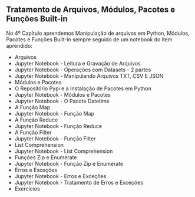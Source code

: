 ## Tratamento de Arquivos, Módulos, Pacotes e Funções Built-in

No 4º Capítulo aprendemos Manipulação de arquivos em Python, Módulos, Pacotes e Funções Built-in sempre seguido de um notebook do item aprendido:

<ul>
  <li>Arquivos</li>
  <li>Jupyter Notebook - Leitura e Gravação de Arquivos</li>
  <li>Jupyter Notebook - Operações com Datasets - 2 partes</li>
  <li>Jupyter Notebook - Manipulando Arquivos TXT, CSV E JSON</li>
  <li>Módulos e Pacotes</li>
  <li>O Repositório Pypi e a Instalação de Pacotes em Python</li>
  <li>Jupyter Notebook - Módulos e Pacotes</li>
  <li>Jupyter Notebook - O Pacote Datetime</li>
  <li>A Função Map</li>
  <li>Jupyter Notebook - Função Map</li>
  <li>A Função Reduce</li>
  <li>Jupyter Notebook - Função Reduce</li>
  <li>A Função Filter</li>
  <li>Jupyter Notebook - Função Filter</li>
  <li>List Comprehension</li>
  <li>Jupyter Notebook - List Comprehension</li>
  <li>Funções Zip e Enumerate</li>
  <li>Jupyter Notebook - Função Zip e Enumerate</li>
  <li>Erros e Exceções</li>
  <li>Jupyter Notebook - Erros e Exceções</li>
  <li>Jupyter Notebook - Tratamento de Erros e Exceções</li>
  <li>Exercícios</li>
</ul>